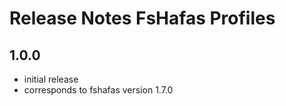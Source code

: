 # Release Notes FsHafas Profiles

## 1.0.0

* initial release
* corresponds to fshafas version 1.7.0
